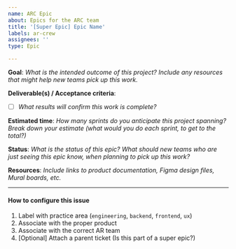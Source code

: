 ```yaml
---
name: ARC Epic
about: Epics for the ARC team
title: '[Super Epic] Epic Name'
labels: ar-crew
assignees: ''
type: Epic

---
```


**Goal**: 
_What is the intended outcome of this project? Include any resources that might help new teams pick up this work._

**Deliverable(s) / Acceptance criteria**: 
- [ ] _What results will confirm this work is complete?_

**Estimated time**: 
_How many sprints do you anticipate this project spanning? Break down your estimate (what would you do each sprint, to get to the total?)_

**Status**: 
_What is the status of this epic? What should new teams who are just seeing this epic know, when planning to pick up this work?_

**Resources**: 
_Include links to product documentation, Figma design files, Mural boards, etc._

---

#### How to configure this issue
1. Label with practice area (`engineering`, `backend`, `frontend`, `ux`)
2. Associate with the proper product
3. Associate with the correct AR team
4. [Optional] Attach a parent ticket (Is this part of a super epic?)

